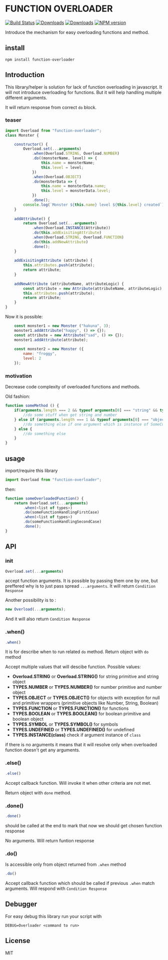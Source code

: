 # FUNCTION OVERLOADER
[![Build Status](https://travis-ci.org/uhlryk/function-overloader.svg)](https://travis-ci.org/uhlryk/function-overloader)
[![Downloads](https://img.shields.io/npm/dt/function-overloader.svg)](https://www.npmjs.com/package/function-overloader)
[![Downloads](https://img.shields.io/npm/dm/function-overloader.svg)](https://www.npmjs.com/package/function-overloader)
[![NPM version](https://img.shields.io/npm/v/function-overloader.svg)](https://www.npmjs.com/package/function-overloader)

Introduce the mechanism for easy overloading functions and method.

## install

```
npm install function-overloader
```

## Introduction

This library/helper is solution for lack of function overloading in javascript. It will not introduce overloading for functions. But it will help handling multiple different arguments.

It will return response from correct `do` block.

### teaser

```javascript
import Overload from "function-overloader";
class Monster {

    constructor() {
        Overload.set(...arguments)
            .when(Overload.STRING, Overload.NUMBER)
            .do((monsterName, level) => {
                this.name = monsterName;
                this.level = level;
            })
            .when(Overload.OBJECT)
            .do(monsterData => {
                this.name = monsterData.name;
                this.level = monsterData.level;
            })
            .done();
        console.log(`Monster ${this.name} level ${this.level} created`);
    }
    
    addAttribute() {
        return Overload.set(...arguments)
            .when(Overload.INSTANCE(Attribute))
            .do(this.addExisitingAttribute)
            .when(Overload.STRING, Overload.FUNCTION)
            .do(this.addNewAttribute)
            .done();
    }
    
    addExisitingAttribute (attribute) {
        this.attributes.push(attribute);
        return attribute;
    }
    
    addNewAttribute (attributeName, attributeLogic) {
        const attribute = new Attribute(attributeName, attributeLogic);
        this.attributes.push(attribute);
        return attribute;
    }
}

```

Now it is possible:

```javascript
    const monster1 = new Monster ("hakuna", 3);
    monster1.addAttribute("happy", () => {});
    const attribute = new Attribute("sad", () => {});
    monster1.addAttribute(attribute);
    
    const monster2 = new Monster ({
        name: "froggy",
        level: 2
    });
```

### motivation

Decrease code complexity of overloaded functions and methods.

Old fashion:

```javascript
function someMethod () {
    if(arguments.length === 2 && typeof arguments[0] === "string" && typeof arguments[1] === "number") {
        //do some stuff when get string and number
    } else if (arguments.length === 1 && typeof arguments[0] === "object" && arguments[0] instanceof SomeCustomConstructor) {
        //do something else if one argument which is instance of SomeCustomConstructor
    } else {
        //do something else
    }
}

```

## usage

import/require this library

```javascript
import Overload from "function-overloader";
```

then:
 
```javascript
function someOverloadedFunction() {
    return Overload.set(...arguments)
        .when(<list of types>)
        .do(someFunctionHandlingFirstCase)
        .when(<list of types>)
        .do(someFunctionHandlingSecondCase)  
        .done();
}
```

## API

### init
```javascript
Overload.set(...arguments)
```
accept function arguments. It is possible by passing them one by one, but preffered why is to just pass spread `...arguments`.
It will return `Condition Response`

Another possibility is to :
```javascript
new Overload(...arguments);
```
And it will also return `Condition Response`

### .when()

```javascript
.when()
```

It is for describe when to run related `do` method.
Return object with `do` method

Accept multiple values that will descibe function.
Possible values:

 * **Overload.STRING** or **Overload.STRING()** for string primitive and string object
 * **TYPES.NUMBER** or **TYPES.NUMBER()** for number primitive and number object
 * **TYPES.OBJECT** or **TYPES.OBJECT()** for objects with exception for null and primitive wrappers (primitive objects like Number, String, Boolean) 
 * **TYPES.FUNCTION** or **TYPES.FUNCTION()** for functions
 * **TYPES.BOOLEAN** or **TYPES.BOOLEAN()** for boolean primitive and boolean object
 * **TYPES.SYMBOL** or **TYPES.SYMBOL()** for symbols
 * **TYPES.UNDEFINED** or **TYPES.UNDEFINED()** for undefined
 * **TYPES.INSTANCE(class)** check if argument instance of `class`
 
if there is no arguments it means that it will resolve only when overloaded function doesn't get any arguments.  

### .else()

```javascript
.else()
```
Accept callback function. Will invoke it when other criteria are not met.

Return object with `done` method.

### .done()

```javascript
.done()
```
should be called at the end to mark that now we should get chosen function response
 
No arguments. Will return funtion response

### .do()

Is accessible only from object returned from `.when` method

```javascript
.do()
```

Accept callback function which should be called if previous `.when` match arguments.
Will respond with `Condition Response`

## Debugger

For easy debug this library run your script with

```
DEBUG=Overloader <command to run>
```

## License

MIT
